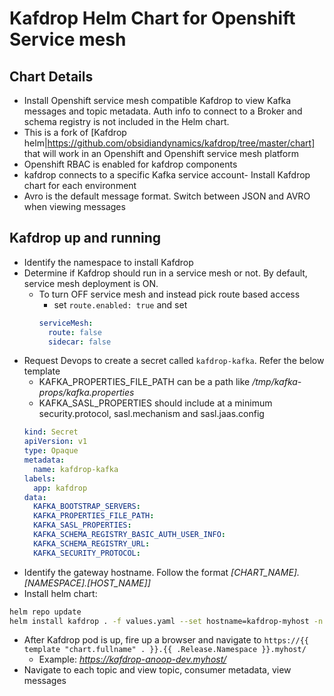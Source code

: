 # Kafdrop Helm Chart for Openshift Service mesh

## Chart Details
- Install Openshift service mesh compatible Kafdrop to view Kafka messages and topic metadata. Auth info to connect to a Broker and schema registry is not included in the Helm chart.
- This is a fork of [Kafdrop helm|https://github.com/obsidiandynamics/kafdrop/tree/master/chart] that will work in an Openshift and Openshift service mesh platform
- Openshift RBAC is enabled for kafdrop components
- kafdrop connects to a specific Kafka service account- Install Kafdrop chart for each environment
- Avro is the default message format. Switch between JSON and AVRO when viewing messages

## Kafdrop up and running
- Identify the namespace to install Kafdrop
- Determine if Kafdrop should run in a service mesh or not. By default, service mesh deployment is ON.
  - To turn OFF service mesh and instead pick route based access
    - set `route.enabled: true` and set
    ```yaml
    serviceMesh:
      route: false
      sidecar: false
    ```
- Request Devops to create a secret called `kafdrop-kafka`. Refer the below template
    - KAFKA_PROPERTIES_FILE_PATH can be a path like _/tmp/kafka-props/kafka.properties_
    - KAFKA_SASL_PROPERTIES should include at a minimum security.protocol, sasl.mechanism and sasl.jaas.config
    ```yaml
    kind: Secret
    apiVersion: v1
    type: Opaque
    metadata:
      name: kafdrop-kafka
    labels:
      app: kafdrop
    data:
      KAFKA_BOOTSTRAP_SERVERS: 
      KAFKA_PROPERTIES_FILE_PATH: 
      KAFKA_SASL_PROPERTIES: 
      KAFKA_SCHEMA_REGISTRY_BASIC_AUTH_USER_INFO: 
      KAFKA_SCHEMA_REGISTRY_URL: 
      KAFKA_SECURITY_PROTOCOL: 
    ```
- Identify the gateway hostname. Follow the format _[CHART_NAME].[NAMESPACE].[HOST_NAME]]_
- Install helm chart:
```bash
helm repo update
helm install kafdrop . -f values.yaml --set hostname=kafdrop-myhost -n anoop-dev
```
- After Kafdrop pod is up, fire up a browser and navigate to `https://{{ template "chart.fullname" . }}.{{ .Release.Namespace }}.myhost/`
    - Example: _https://kafdrop-anoop-dev.myhost/_
- Navigate to each topic and view topic, consumer metadata, view messages
